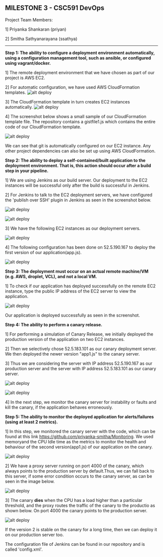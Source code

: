 MILESTONE 3 - CSC591 DevOps
-------------------------------

Project Team Members:

1] Priyanka Shankaran (priyan)

2] Smitha Sathyanarayana (ssathya)

-------------------------------

**Step 1: The ability to configure a deployment environment automatically, using a configuration management tool, such as ansible, or configured using vagrant/docker.**

1] The remote deployment environment that we have chosen as part of our project is AWS EC2. 

2] For automatic configuration, we have used  AWS CloudFormation templates.
![alt deploy](screenshots_deploy/cloudformation.png)

3] The CloudFormation template in turn creates EC2 instances automatically.
![alt deploy](screenshots_deploy/ec2.png)

4] The screenshot below shows a small sample of our CloudFormation template file. The repository contains a gistfile1.js which contains the entire code of our CloudFormation template. 

![alt deploy](screenshots_deploy/gistfile.png)

We can see that git is automatically configured on our EC2 instance. Any other project dependencies can also be set up using AWS CloudFormation.

 

**Step 2: The ability to deploy a self-contained/built application to the deployment environment. That is, this action should occur after a build step in your pipeline.**
 
1] We are using Jenkins as our build server. Our deployment to the EC2 instances will be successful only after the build is successful in Jenkins. 

2] For Jenkins to talk to the EC2 deployment servers, we have configured the 'publish over SSH' plugin in Jenkins as seen in the screenshot below.

![alt deploy](screenshots_deploy/pubssh.png)

![alt deploy](screenshots_deploy/sshserver.png)

3] We have the following EC2 instances as our deployment servers. 

![alt deploy](screenshots_deploy/ec2.png)

4] The following configuration has been done on 52.5.190.167 to deploy the first version of our application(app.js).

![alt deploy](screenshots_deploy/commands.png) 

**Step 3: The deployment must occur on an actual remote machine/VM (e.g. AWS, droplet, VCL), and not a local VM.**


1] To check if our application has deployed successfully on the remote EC2 instance, type the public IP address of the EC2 server to view the application.

![alt deploy](screenshots_deploy/world.png)

Our application is deployed successfully as seen in the screenshot.

**Step 4: The ability to perform a canary release.**

1] For performing a simulation of Canary Release, we initially deployed the production version of the application on two EC2 instances. 

2] Then we selectively chose 52.5.183.101 as our canary deployment server. We then deployed the newer version "app1.js" to the canary server. 

3] Thus we are considering the server with IP address 52.5.190.167 as our production server and the server with IP address 52.5.183.101 as our canary server.

![alt deploy](screenshots_deploy/canary.png)

![alt deploy](screenshots_deploy/blue.png)

4] In the next step, we monitor the canary server for instability or faults and kill the canary, if the application behaves erroneously.

**Step 5: The ability to monitor the deployed application for alerts/failures (using at least 2 metrics).**

1] In this step, we monitored the canary server with the code, which can be found at this link https://github.com/priyanka-smitha/Monitoring. 
We used memoryand the CPU Idle time as the metrics to monitor the health and behaviour of the second version(app1.js) of our application on the canary.

![alt deploy](screenshots_deploy/monitoring.png)

2] We have a proxy server running on port 4000 of the canary, which always points to the production server by default.Thus, we can fall back to this server, if some error condition occurs to the canary server, as can be seen in the image below. 

![alt deploy](screenshots_deploy/canary_code.png)

3] The canary **dies** when the CPU has a load higher than a particular threshold, and the proxy routes the traffic of the canary to the productio as shown below. On port 4000 the canary points to the production server.

![alt deploy](screenshots_deploy/canary_world.png)

If the version 2 is stable on the canary for a long time, then we can deploy it on our production server too.

The configuration file of Jenkins can be found in our repository and is called 'config.xml'. 


